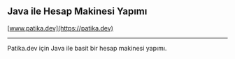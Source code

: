 ## Java ile Hesap Makinesi Yapımı	

[www.patika.dev](https://patika.dev)

---------------------------------------

Patika.dev için Java ile basit bir hesap makinesi yapımı. 

